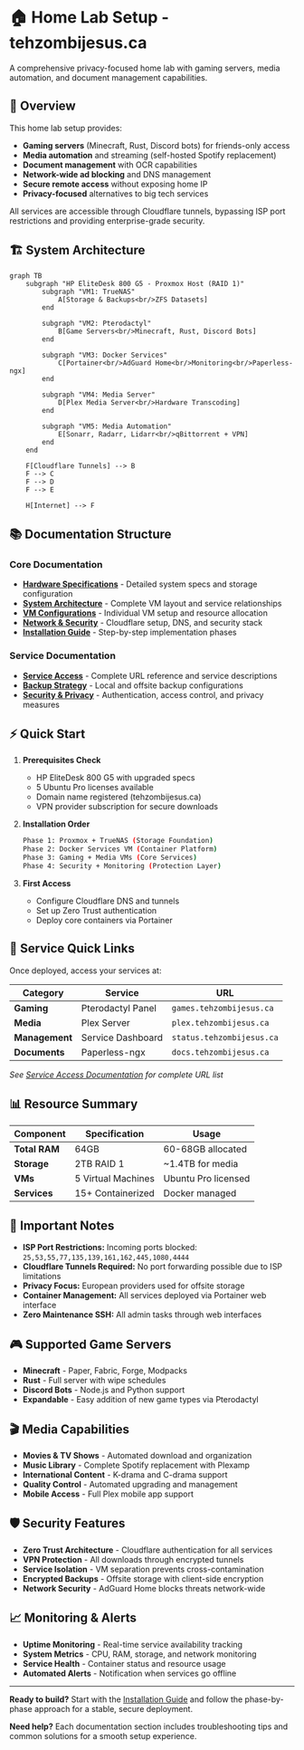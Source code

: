 # 🏠 Home Lab Setup - tehzombijesus.ca

A comprehensive privacy-focused home lab with gaming servers, media automation, and document management capabilities.

## 🎯 Overview

This home lab setup provides:
- **Gaming servers** (Minecraft, Rust, Discord bots) for friends-only access
- **Media automation** and streaming (self-hosted Spotify replacement)
- **Document management** with OCR capabilities
- **Network-wide ad blocking** and DNS management
- **Secure remote access** without exposing home IP
- **Privacy-focused** alternatives to big tech services

All services are accessible through Cloudflare tunnels, bypassing ISP port restrictions and providing enterprise-grade security.

## 🏗️ System Architecture

```mermaid
graph TB
    subgraph "HP EliteDesk 800 G5 - Proxmox Host (RAID 1)"
        subgraph "VM1: TrueNAS"
            A[Storage & Backups<br/>ZFS Datasets]
        end
        
        subgraph "VM2: Pterodactyl"
            B[Game Servers<br/>Minecraft, Rust, Discord Bots]
        end
        
        subgraph "VM3: Docker Services"
            C[Portainer<br/>AdGuard Home<br/>Monitoring<br/>Paperless-ngx]
        end
        
        subgraph "VM4: Media Server"
            D[Plex Media Server<br/>Hardware Transcoding]
        end
        
        subgraph "VM5: Media Automation"
            E[Sonarr, Radarr, Lidarr<br/>qBittorrent + VPN]
        end
    end
    
    F[Cloudflare Tunnels] --> B
    F --> C
    F --> D
    F --> E
    
    H[Internet] --> F
```

## 📚 Documentation Structure

### Core Documentation
- **[Hardware Specifications](docs/hardware.md)** - Detailed system specs and storage configuration
- **[System Architecture](docs/architecture.md)** - Complete VM layout and service relationships
- **[VM Configurations](docs/vm-configs.md)** - Individual VM setup and resource allocation
- **[Network & Security](docs/networking.md)** - Cloudflare setup, DNS, and security stack
- **[Installation Guide](docs/installation.md)** - Step-by-step implementation phases

### Service Documentation
- **[Service Access](docs/services.md)** - Complete URL reference and service descriptions
- **[Backup Strategy](docs/backup.md)** - Local and offsite backup configurations
- **[Security & Privacy](docs/security.md)** - Authentication, access control, and privacy measures

## ⚡ Quick Start

1. **Prerequisites Check**
   - HP EliteDesk 800 G5 with upgraded specs
   - 5 Ubuntu Pro licenses available
   - Domain name registered (tehzombijesus.ca)
   - VPN provider subscription for secure downloads

2. **Installation Order**
   ```bash
   Phase 1: Proxmox + TrueNAS (Storage Foundation)
   Phase 2: Docker Services VM (Container Platform)
   Phase 3: Gaming + Media VMs (Core Services)  
   Phase 4: Security + Monitoring (Protection Layer)
   ```

3. **First Access**
   - Configure Cloudflare DNS and tunnels
   - Set up Zero Trust authentication
   - Deploy core containers via Portainer

## 🔗 Service Quick Links

Once deployed, access your services at:

| Category | Service | URL |
|----------|---------|-----|
| **Gaming** | Pterodactyl Panel | `games.tehzombijesus.ca` |
| **Media** | Plex Server | `plex.tehzombijesus.ca` |
| **Management** | Service Dashboard | `status.tehzombijesus.ca` |
| **Documents** | Paperless-ngx | `docs.tehzombijesus.ca` |

*See [Service Access Documentation](docs/services.md) for complete URL list*

## 📊 Resource Summary

| Component | Specification | Usage |
|-----------|---------------|-------|
| **Total RAM** | 64GB | 60-68GB allocated |
| **Storage** | 2TB RAID 1 | ~1.4TB for media |
| **VMs** | 5 Virtual Machines | Ubuntu Pro licensed |
| **Services** | 15+ Containerized | Docker managed |

## 🚨 Important Notes

- **ISP Port Restrictions:** Incoming ports blocked: `25,53,55,77,135,139,161,162,445,1080,4444`
- **Cloudflare Tunnels Required:** No port forwarding possible due to ISP limitations
- **Privacy Focus:** European providers used for offsite storage
- **Container Management:** All services deployed via Portainer web interface
- **Zero Maintenance SSH:** All admin tasks through web interfaces

## 🎮 Supported Game Servers

- **Minecraft** - Paper, Fabric, Forge, Modpacks
- **Rust** - Full server with wipe schedules  
- **Discord Bots** - Node.js and Python support
- **Expandable** - Easy addition of new game types via Pterodactyl

## 🎬 Media Capabilities

- **Movies & TV Shows** - Automated download and organization
- **Music Library** - Complete Spotify replacement with Plexamp
- **International Content** - K-drama and C-drama support
- **Quality Control** - Automated upgrading and management
- **Mobile Access** - Full Plex mobile app support

## 🛡️ Security Features

- **Zero Trust Architecture** - Cloudflare authentication for all services
- **VPN Protection** - All downloads through encrypted tunnels
- **Service Isolation** - VM separation prevents cross-contamination
- **Encrypted Backups** - Offsite storage with client-side encryption
- **Network Security** - AdGuard Home blocks threats network-wide

## 📈 Monitoring & Alerts

- **Uptime Monitoring** - Real-time service availability tracking
- **System Metrics** - CPU, RAM, storage, and network monitoring
- **Service Health** - Container status and resource usage
- **Automated Alerts** - Notification when services go offline

---

**Ready to build?** Start with the [Installation Guide](docs/installation.md) and follow the phase-by-phase approach for a stable, secure deployment.

**Need help?** Each documentation section includes troubleshooting tips and common solutions for a smooth setup experience.
